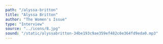 ```yaml
---
path: "/alyssa-britton"
title: "Alyssa Britton"
author: "The Women's Issue"
type: "Interview"
source: "../icons/8.jpg"
sound: "/static/alyssabritton-34be193c9ae359ef482c6e364fd9eda0.mp3"
---
```

